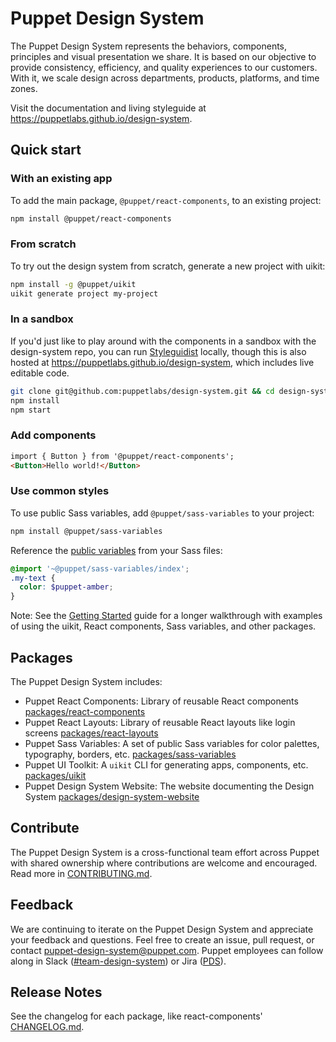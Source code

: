# Puppet Design System

The Puppet Design System represents the behaviors, components, principles and visual presentation we share. It is based on our objective to provide consistency, efficiency, and quality experiences to our customers. With it, we scale design across departments, products, platforms, and time zones.

Visit the documentation and living styleguide at <https://puppetlabs.github.io/design-system>.

## Quick start

### With an existing app

To add the main package, `@puppet/react-components`, to an existing project:

```sh
npm install @puppet/react-components
```

### From scratch

To try out the design system from scratch, generate a new project with uikit:

```sh
npm install -g @puppet/uikit
uikit generate project my-project
```

### In a sandbox

If you'd just like to play around with the components in a sandbox with the design-system repo, you can run [Styleguidist](https://react-styleguidist.js.org) locally, though this is also hosted at <https://puppetlabs.github.io/design-system>, which includes live editable code.

```sh
git clone git@github.com:puppetlabs/design-system.git && cd design-system
npm install
npm start
```

### Add components

```html
import { Button } from '@puppet/react-components';
<Button>Hello world!</Button>
```

### Use common styles

To use public Sass variables, add `@puppet/sass-variables` to your project:

```sh
npm install @puppet/sass-variables
```

Reference the [public variables](packages/sass-variables) from your Sass files:

```scss
@import '~@puppet/sass-variables/index';
.my-text {
  color: $puppet-amber;
}
```

Note: See the [Getting Started](getting-started.md) guide for a longer walkthrough with examples of using the uikit, React components, Sass variables, and other packages.

## Packages

The Puppet Design System includes:

- Puppet React Components: Library of reusable React components [packages/react-components](packages/react-components)
- Puppet React Layouts: Library of reusable React layouts like login screens [packages/react-layouts](packages/react-layouts)
- Puppet Sass Variables: A set of public Sass variables for color palettes, typography, borders, etc. [packages/sass-variables](packages/sass-variables)
- Puppet UI Toolkit: A `uikit` CLI for generating apps, components, etc. [packages/uikit](packages/uikit)
- Puppet Design System Website: The website documenting the Design System [packages/design-system-website](packages/design-system-website)

## Contribute

The Puppet Design System is a cross-functional team effort across Puppet with shared ownership where contributions are welcome and encouraged. Read more in [CONTRIBUTING.md](CONTRIBUTING.md).

## Feedback

We are continuing to iterate on the Puppet Design System and appreciate your feedback and questions. Feel free to create an issue, pull request, or contact <puppet-design-system@puppet.com>. Puppet employees can follow along in Slack ([#team-design-system](https://puppet.slack.com/messages/CFFECRQAY)) or Jira ([PDS](https://tickets.puppetlabs.com/secure/RapidBoard.jspa?projectKey=PDS&rapidView=1018&view=planning)).


## Release Notes

See the changelog for each package, like react-components' [CHANGELOG.md](CHANGELOG.md).
